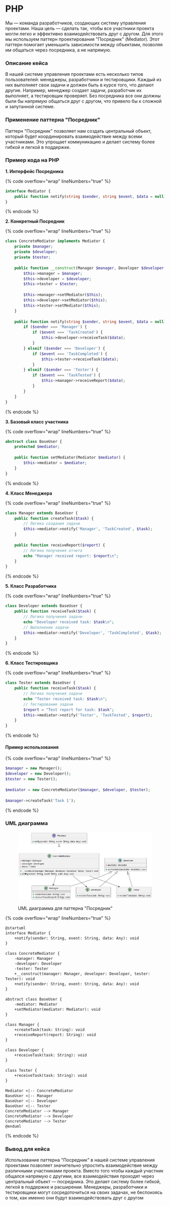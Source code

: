 # PHP

Мы — команда разработчиков, создающих систему управления проектами. Наша цель — сделать так, чтобы все участники проекта могли легко и эффективно взаимодействовать друг с другом. Для этого мы используем паттерн проектирования "Посредник" (Mediator). Этот паттерн помогает уменьшить зависимости между объектами, позволяя им общаться через посредника, а не напрямую.

### Описание кейса

В нашей системе управления проектами есть несколько типов пользователей: менеджеры, разработчики и тестировщики. Каждый из них выполняет свои задачи и должен быть в курсе того, что делают другие. Например, менеджер создает задачи, разработчик их выполняет, а тестировщик проверяет. Без посредника все они должны были бы напрямую общаться друг с другом, что привело бы к сложной и запутанной системе.

### Применение паттерна "Посредник"

Паттерн "Посредник" позволяет нам создать центральный объект, который будет координировать взаимодействие между всеми участниками. Это упрощает коммуникацию и делает систему более гибкой и легкой в поддержке.

### Пример кода на PHP

**1. Интерфейс Посредника**

{% code overflow="wrap" lineNumbers="true" %}
```php
interface Mediator {
    public function notify(string $sender, string $event, $data = null);
}
```
{% endcode %}

**2. Конкретный Посредник**

{% code overflow="wrap" lineNumbers="true" %}
```php
class ConcreteMediator implements Mediator {
    private $manager;
    private $developer;
    private $tester;

    public function __construct(Manager $manager, Developer $developer, Tester $tester) {
        $this->manager = $manager;
        $this->developer = $developer;
        $this->tester = $tester;

        $this->manager->setMediator($this);
        $this->developer->setMediator($this);
        $this->tester->setMediator($this);
    }

    public function notify(string $sender, string $event, $data = null) {
        if ($sender === 'Manager') {
            if ($event === 'TaskCreated') {
                $this->developer->receiveTask($data);
            }
        } elseif ($sender === 'Developer') {
            if ($event === 'TaskCompleted') {
                $this->tester->receiveTask($data);
            }
        } elseif ($sender === 'Tester') {
            if ($event === 'TaskTested') {
                $this->manager->receiveReport($data);
            }
        }
    }
}
```
{% endcode %}

**3. Базовый класс участника**

{% code overflow="wrap" lineNumbers="true" %}
```php
abstract class BaseUser {
    protected $mediator;

    public function setMediator(Mediator $mediator) {
        $this->mediator = $mediator;
    }
}
```
{% endcode %}

**4. Класс Менеджера**

{% code overflow="wrap" lineNumbers="true" %}
```php
class Manager extends BaseUser {
    public function createTask($task) {
        // Логика создания задачи
        $this->mediator->notify('Manager', 'TaskCreated', $task);
    }

    public function receiveReport($report) {
        // Логика получения отчета
        echo "Manager received report: $report\n";
    }
}
```
{% endcode %}

**5. Класс Разработчика**

{% code overflow="wrap" lineNumbers="true" %}
```php
class Developer extends BaseUser {
    public function receiveTask($task) {
        // Логика получения задачи
        echo "Developer received task: $task\n";
        // Выполнение задачи
        $this->mediator->notify('Developer', 'TaskCompleted', $task);
    }
}
```
{% endcode %}

**6. Класс Тестировщика**

{% code overflow="wrap" lineNumbers="true" %}
```php
class Tester extends BaseUser {
    public function receiveTask($task) {
        // Логика получения задачи
        echo "Tester received task: $task\n";
        // Тестирование задачи
        $report = "Test report for task: $task";
        $this->mediator->notify('Tester', 'TaskTested', $report);
    }
}
```
{% endcode %}

#### Пример использования

{% code overflow="wrap" lineNumbers="true" %}
```php
$manager = new Manager();
$developer = new Developer();
$tester = new Tester();

$mediator = new ConcreteMediator($manager, $developer, $tester);

$manager->createTask('Task 1');
```
{% endcode %}

### UML диаграмма

<figure><img src="../../../../../.gitbook/assets/image (2) (1).png" alt=""><figcaption><p>UML диаграмма для паттерна "Посредник"</p></figcaption></figure>

{% code overflow="wrap" lineNumbers="true" %}
```plantuml
@startuml
interface Mediator {
    +notify(sender: String, event: String, data: Any): void
}

class ConcreteMediator {
    -manager: Manager
    -developer: Developer
    -tester: Tester
    +__construct(manager: Manager, developer: Developer, tester: Tester): void
    +notify(sender: String, event: String, data: Any): void
}

abstract class BaseUser {
    -mediator: Mediator
    +setMediator(mediator: Mediator): void
}

class Manager {
    +createTask(task: String): void
    +receiveReport(report: String): void
}

class Developer {
    +receiveTask(task: String): void
}

class Tester {
    +receiveTask(task: String): void
}

Mediator <|-- ConcreteMediator
BaseUser <|-- Manager
BaseUser <|-- Developer
BaseUser <|-- Tester
ConcreteMediator --> Manager
ConcreteMediator --> Developer
ConcreteMediator --> Tester
@enduml
```
{% endcode %}

### Вывод для кейса

Использование паттерна "Посредник" в нашей системе управления проектами позволяет значительно упростить взаимодействие между различными участниками проекта. Вместо того чтобы каждый участник общался напрямую с другими, все взаимодействия проходят через центральный объект — посредника. Это делает систему более гибкой, легкой в поддержке и расширении. Менеджеры, разработчики и тестировщики могут сосредоточиться на своих задачах, не беспокоясь о том, как именно они будут взаимодействовать друг с другом
